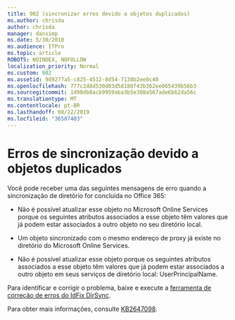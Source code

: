 ```yaml
---
title: 902 (sincronizar erros devido a objetos duplicados)
ms.author: chrisda
author: chrisda
manager: dansimp
ms.date: 5/30/2018
ms.audience: ITPro
ms.topic: article
ROBOTS: NOINDEX, NOFOLLOW
localization_priority: Normal
ms.custom: 902
ms.assetid: 9d9277a5-c825-4512-8d54-7138b2ee0c40
ms.openlocfilehash: 777c2d8d530d03d58180f43b362ee065439b56b3
ms.sourcegitcommit: 1d98db8acb9959aba3b5e308a567ade6b62da56c
ms.translationtype: MT
ms.contentlocale: pt-BR
ms.lasthandoff: 08/22/2019
ms.locfileid: "36507403"
---
```

# <a name="sync-errors-due-to-duplicate-objects"></a>Erros de sincronização devido a objetos duplicados

Você pode receber uma das seguintes mensagens de erro quando a sincronização de diretório for concluída no Office 365:

- Não é possível atualizar esse objeto no Microsoft Online Services porque os seguintes atributos associados a esse objeto têm valores que já podem estar associados a outro objeto no seu diretório local.

- Um objeto sincronizado com o mesmo endereço de proxy já existe no diretório do Microsoft Online Services.

- Não é possível atualizar esse objeto porque os seguintes atributos associados a esse objeto têm valores que já podem estar associados a outro objeto em seus serviços de diretório local: UserPrincipalName.

Para identificar e corrigir o problema, baixe e execute a [ferramenta de correção de erros do IdFix DirSync](https://www.microsoft.com/download/details.aspx?id=36832).

Para obter mais informações, consulte [KB2647098](https://support.microsoft.com/help/2647098/duplicate-or-invalid-attributes-prevent-directory-synchronization-in-o).
